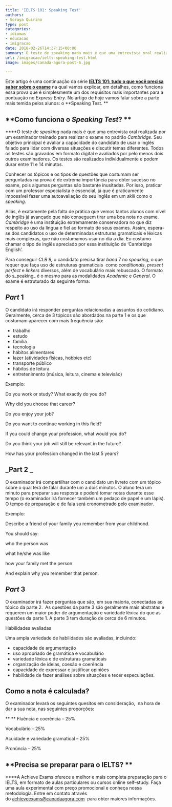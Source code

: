 ```yaml
---
title: 'IELTS 101: Speaking Test'
authors:
- Soraya Quirino
type: post
categories:
- idiomas
- educacao
- imigracao
date: 2018-02-26T14:37:15+00:00
summary: O teste de speaking nada mais é que uma entrevista oral realizada por um examinador treinado para realizar o exame no padrão Cambridge. Seu objetivo principal é avaliar a capacidade do candidato de usar o inglês falado para lidar com diversas situações e discutir temas diferentes.
url: /imigracao/ielts-speaking-test.html
image: images/canada-agora-post-6.jpg

---
```

Este artigo é uma continuação da série [**IELTS 101: tudo o que você precisa saber sobre o exame**][1] na qual vamos explicar, em detalhes, como funciona essa prova que é simplesmente um dos requisitos mais importantes para a pontuação no _Express_ _Entry_. No artigo de hoje vamos falar sobre a parte mais temida pelos alunos: o **Speaking Test. **

##  **Como funciona o _Speaking Test_? **

 ****O teste de _speaking_ nada mais é que uma entrevista oral realizada por um examinador treinado para realizar o exame no padrão _Cambridge_. Seu objetivo principal é avaliar a capacidade do candidato de usar o inglês falado para lidar com diversas situações e discutir temas diferentes. Todos os testes são gravados em formato digital e avaliados por pelo menos dois outros examinadores. Os testes são realizados individualmente e podem durar entre 11 e 14 minutos.

Conhecer os tópicos e os tipos de questões que costumam ser perguntadas na prova é de extrema importância para obter sucesso no exame, pois algumas perguntas são bastante inusitadas. Por isso, praticar com um professor especialista é essencial, já que é praticamente impossível fazer uma autoavaliação do seu inglês em um _skill_ como o _speaking_.

Aliás, é exatamente pela falta de prática que vemos tantos alunos com nível de inglês já avançado que não conseguem tirar uma boa nota no exame. _Cambridge_ é uma instituição extremamente conservadora no que diz respeito ao uso da língua e fiel ao formato de seus exames. Assim, espera-se dos candidatos o uso de determinadas estruturas gramaticais e léxicas mais complexas, que não costumamos usar no dia a dia. Eu costumo chamar o tipo de inglês apreciado por essa instituição de ‘Cambridge English’.

Para conseguir _CLB 9,_ o candidato precisa tirar _band_ 7 no _speaking_, o que requer que faça uso de estruturas gramaticais  como _conditionals_, _present perfect_ e _linkers_ diversos, além de vocabulário mais rebuscado. O formato do s_peaking_ é o mesmo para as modalidades _Academic_ e _General_. O exame é estruturado da seguinte forma:

## _Part_ 1

O candidato irá responder perguntas relacionadas a assuntos do cotidiano. Geralmente, cerca de 3 tópicos são abordados na parte 1 e os que costumam aparecer com mais frequência são:

  * trabalho
  * estudo
  * família
  * tecnologia
  * hábitos alimentares
  * lazer (atividades físicas, hobbies etc)
  * transporte público
  * hábitos de leitura
  * entretenimento (música, leitura, cinema e televisão)

Exemplo:

Do you work or study? What exactly do you do?

Why did you choose that career?

Do you enjoy your job?

Do you want to continue working in this field?

If you could change your profession, what would you do?

Do you think your job will still be relevant in the future?

How has your profession changed in the last 5 years?

## _Part 2 _

O examinador irá compartilhar com o candidato um livreto com um tópico sobre o qual terá de falar durante um a dois minutos. O aluno terá um minuto para preparar sua resposta e poderá tomar notas durante esse tempo (o examinador irá fornecer também um pedaço de papel e um lápis). O tempo de preparação e de fala será cronometrado pelo examinador.

Exemplo:

Describe a friend of your family you remember from your childhood.

You should say:

who the person was

what he/she was like

how your family met the person

And explain why you remember that person.

## _Part_ 3

O examinador irá fazer perguntas que são, em sua maioria, conectadas ao tópico da parte 2.  As questões da parte 3 são geralmente mais abstratas e requerem um maior poder de argumentação e variedade léxica do que as questões da parte 1. A parte 3 tem duração de cerca de 6 minutos.

Habilidades avaliadas

Uma ampla variedade de habilidades são avaliadas, incluindo:

  * capacidade de argumentação
  * uso apropriado de gramática e vocabulário
  * variedade léxica e de estruturas gramaticais
  * organização de ideias, coesão e coerência
  * capacidade de expressar e justificar opiniões
  * habilidade de fazer análises sobre situações e tecer especulações.

## **Como a nota é calculada?**

O examinador levará os seguintes quesitos em consideração,  na hora de dar a sua nota, nas seguintes proporções:

** ** Fluência e coerência &#8211; 25%

Vocabulário &#8211; 25%

Acuidade e variedade gramatical &#8211; 25%

Pronúncia &#8211; 25%

## **Precisa se preparar para o IELTS? **

 ****A Achieve Exams oferece a melhor e mais completa preparação para o IELTS, em formato de aulas particulares ou cursos online self–study. Faça uma aula experimental com preço promocional e conheça nossa metodologia. Entre em contato através do <achieveexams@canadaagora.com>  para obter maiores informações.

 [1]: https://www.canadaagora.com/soraya-quirino/ielts-tudo-o-que-voce-precisa-saber.html